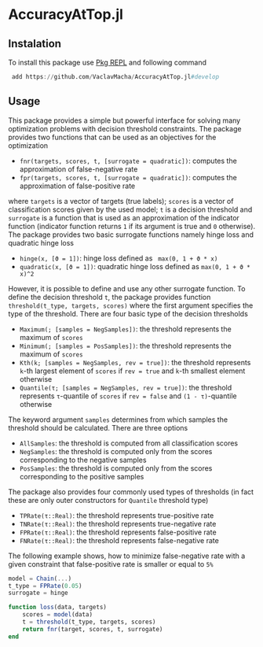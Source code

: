 
# AccuracyAtTop.jl


 ## Instalation

To install this package use [Pkg REPL]([https://docs.julialang.org/en/v1/stdlib/Pkg/index.html](https://docs.julialang.org/en/v1/stdlib/Pkg/index.html)) and following command

```julia
 add https://github.com/VaclavMacha/AccuracyAtTop.jl#develop
```

 ## Usage

This package provides a simple but powerful interface for solving many optimization problems with decision threshold
constraints. The package provides two functions that can be used as an objectives for the optimization

* `fnr(targets, scores, t, [surrogate = quadratic])`: computes the approximation of false-negative rate
* `fpr(targets, scores, t, [surrogate = quadratic])`: computes the approximation of false-positive rate

where `targets` is a vector of targets (true labels); `scores` is a vector of classification scores given by the used model; `t` is a decision threshold and `surrogate` is a function that is used as an approximation of the indicator function (indicator function returns `1` if its argument is true and `0` otherwise). The package provides two basic surrogate functions namely hinge loss and quadratic hinge loss

* `hinge(x, [ϑ = 1])`: hinge loss defined as ` max(0, 1 + ϑ * x)`
* `quadratic(x, [ϑ = 1])`: quadratic hinge loss defined as `max(0, 1 + ϑ * x)^2`

However, it is possible to define and use any other surrogate function. To define the decision threshold `t`, the package provides function `threshold(t_type, targets, scores)` where the first argument specifies the type of the threshold. There are four basic type of the decision thresholds

* `Maximum(; [samples = NegSamples])`: the threshold represents the maximum of `scores`
* `Minimum(; [samples = PosSamples])`: the threshold represents the maximum of `scores`
* `Kth(k; [samples = NegSamples, rev = true])`: the threshold represents `k`-th largest element of `scores` if `rev = true` and `k`-th smallest element otherwise
* `Quantile(τ; [samples = NegSamples, rev = true])`: the threshold represents `τ`-quantile of `scores` if `rev = false` and `(1 - τ)`-quantile otherwise

The keyword argument `samples` determines from which samples the threshold should be calculated. There are three options

* `AllSamples`: the threshold is computed from all classification scores
* `NegSamples`: the threshold is computed only from the scores corresponding to the negative samples
* `PosSamples`: the threshold is computed only from the scores corresponding to the positive samples

The package also provides four commonly used types of thresholds (in fact these are only outer constructors for `Quantile` threshold type)

* `TPRate(τ::Real)`: the threshold represents true-positive rate
* `TNRate(τ::Real)`: the threshold represents true-negative rate
* `FPRate(τ::Real)`: the threshold represents false-positive rate
* `FNRate(τ::Real)`: the threshold represents false-negative rate

The following example shows, how to minimize false-negative rate with a given constraint that false-positive rate is smaller or equal to `5%`

```julia
model = Chain(...)
t_type = FPRate(0.05)
surrogate = hinge

function loss(data, targets)
    scores = model(data)
    t = threshold(t_type, targets, scores)
    return fnr(target, scores, t, surrogate)
end
```
